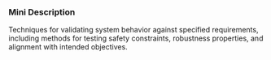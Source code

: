 ### Mini Description

Techniques for validating system behavior against specified requirements, including methods for testing safety constraints, robustness properties, and alignment with intended objectives.
